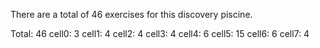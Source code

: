There are a total of 46 exercises for this discovery piscine.

Total: 46
cell0: 3
cell1: 4
cell2: 4
cell3: 4
cell4: 6
cell5: 15
cell6: 6
cell7: 4
